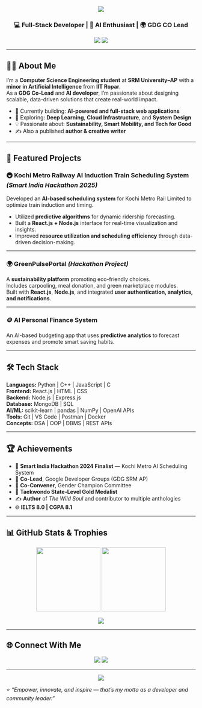 <!-- Banner -->
<p align="center">
  <img src="https://capsule-render.vercel.app/api?type=waving&color=0:7928CA,100:FF0080&height=220&section=header&text=Karunya%20Kalkhundiya%20👩‍💻&fontSize=42&fontColor=ffffff&animation=fadeIn&fontAlignY=38" />
</p>

<h3 align="center">💻 Full-Stack Developer | 🤖 AI Enthusiast | 🌍 GDG CO Lead</h3>

<p align="center">
  <a href="https://linkedin.com/in/karunya-kalkhundiya-686631240"><img src="https://img.shields.io/badge/LinkedIn-0A66C2?style=for-the-badge&logo=linkedin&logoColor=white"/></a>
  <a href="mailto:karunya.kalk@gmail.com"><img src="https://img.shields.io/badge/Email-D14836?style=for-the-badge&logo=gmail&logoColor=white"/></a>
</p>

---

## 👩‍💻 About Me

I’m a **Computer Science Engineering student** at **SRM University–AP** with a **minor in Artificial Intelligence** from **IIT Ropar**.  
As a **GDG Co-Lead** and **AI developer**, I’m passionate about designing scalable, data-driven solutions that create real-world impact.

- 🔭 Currently building: **AI-powered and full-stack web applications**
- 🌱 Exploring: **Deep Learning**, **Cloud Infrastructure**, and **System Design**
- 💡 Passionate about: **Sustainability, Smart Mobility, and Tech for Good**
- ✍️ Also a published **author & creative writer**

---

## 🚀 Featured Projects

### 🚇 Kochi Metro Railway AI Induction Train Scheduling System *(Smart India Hackathon 2025)*
Developed an **AI-based scheduling system** for Kochi Metro Rail Limited to optimize train induction and timing.  
- Utilized **predictive algorithms** for dynamic ridership forecasting.  
- Built a **React.js + Node.js** interface for real-time visualization and insights.  
- Improved **resource utilization and scheduling efficiency** through data-driven decision-making.

---

### 🌍 GreenPulsePortal *(Hackathon Project)*
A **sustainability platform** promoting eco-friendly choices.  
Includes carpooling, meal donation, and green marketplace modules.  
Built with **React.js**, **Node.js**, and integrated **user authentication, analytics, and notifications**.

---

### 🪙 AI Personal Finance System
An AI-based budgeting app that uses **predictive analytics** to forecast expenses and promote smart saving habits.

---

## 🛠️ Tech Stack

**Languages:** Python | C++ | JavaScript | C  
**Frontend:** React.js | HTML | CSS  
**Backend:** Node.js | Express.js  
**Database:** MongoDB | SQL  
**AI/ML:** scikit-learn | pandas | NumPy | OpenAI APIs  
**Tools:** Git | VS Code | Postman | Docker  
**Concepts:** DSA | OOP | DBMS | REST APIs  

---

## 🏆 Achievements

- 🧠 **Smart India Hackathon 2024 Finalist** — Kochi Metro AI Scheduling System  
- 🚀 **Co-Lead**, Google Developer Groups (GDG SRM AP)  
- 🌸 **Co-Convener**, Gender Champion Committee  
- 🥇 **Taekwondo State-Level Gold Medalist**  
- ✍️ **Author** of *The Wild Soul* and contributor to multiple anthologies  
- 🌐 **IELTS 8.0 | CGPA 8.1**

---

## 📊 GitHub Stats & Trophies

<p align="center">
  <img height="170em" src="https://github-readme-stats.vercel.app/api?username=KarunyaKalk&show_icons=true&theme=radical&hide_border=true" />
  <img height="170em" src="https://github-readme-streak-stats.herokuapp.com/?user=KarunyaKalk&theme=radical&hide_border=true" />
</p>

<p align="center">
  <img src="https://github-profile-trophy.vercel.app/?username=KarunyaKalk&theme=radical&no-frame=true&margin-w=10&margin-h=10"/>
</p>

---

## 🌐 Connect With Me

<p align="center">
  <a href="https://linkedin.com/in/karunya-kalkhundiya-686631240"><img src="https://img.shields.io/badge/LinkedIn-0A66C2?style=for-the-badge&logo=linkedin&logoColor=white"/></a>
  <a href="mailto:karunya.kalk@gmail.com"><img src="https://img.shields.io/badge/Email-D14836?style=for-the-badge&logo=gmail&logoColor=white"/></a>
</p>

---

<p align="center">
  <img src="https://capsule-render.vercel.app/api?type=waving&color=0:FF0080,100:7928CA&height=120&section=footer" />
</p>

⭐️ *“Empower, innovate, and inspire — that’s my motto as a developer and community leader.”*
